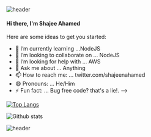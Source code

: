 ![header](https://capsule-render.vercel.app/api?type=rect&color=timeauto&height=150&section=header&fontColor=ffffff&text=Hi%20there,%20I%27m%20Shajeen%20Ahamed&fontSize=30)

#### Hi there, I'm Shajee Ahamed 

Here are some ideas to get you started:

- 🌱 I’m currently learning ...NodeJS
- 👯 I’m looking to collaborate on ... NodeJS
- 🤔 I’m looking for help with ... AWS
- 💬 Ask me about ... Anything
- 📫 How to reach me: ... twitter.com/shajeenahamed
- 😄 Pronouns: ... He/Him
- ⚡ Fun fact: ... Bug free code? that's a lie!.
-->

[![Top Langs](https://github-readme-stats.vercel.app/api/top-langs/?username=shajeen&layout=compact)](https://github.com/anuraghazra/github-readme-stats)

![Github stats](https://github-readme-stats.vercel.app/api?username=shajeen&count_private=true&show_icons=true&theme=default)

![header](https://capsule-render.vercel.app/api?type=rect&color=timeauto&height=50&section=footer)
